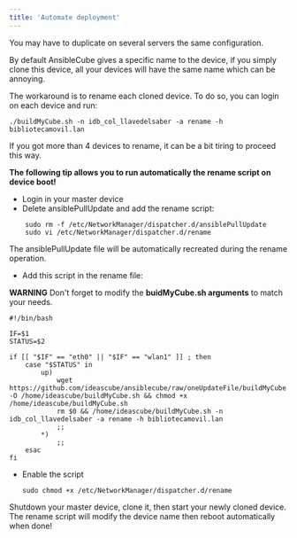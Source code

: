 ```yaml
---
title: 'Automate deployment'
---
```


You may have to duplicate on several servers the same configuration.

By default AnsibleCube gives a specific name to the device, if you simply clone this device, all your devices will have the same name which can be annoying.

The workaround is to rename each cloned device. To do so, you can login on each device and run:

    ./buildMyCube.sh -n idb_col_llavedelsaber -a rename -h bibliotecamovil.lan

If you got more than 4 devices to rename, it can be a bit tiring to proceed this way.

**The following tip allows you to run automatically the rename script on device boot!**

* Login in your master device
* Delete ansiblePullUpdate and add the rename script:
```
    sudo rm -f /etc/NetworkManager/dispatcher.d/ansiblePullUpdate
    sudo vi /etc/NetworkManager/dispatcher.d/rename
```
The ansiblePullUpdate file will be automatically recreated during the rename operation.

* Add this script in the rename file:

**WARNING** Don't forget to modify the **buidMyCube.sh arguments** to match your needs.

    #!/bin/bash
    
    IF=$1
    STATUS=$2
    
    if [[ "$IF" == "eth0" || "$IF" == "wlan1" ]] ; then
        case "$STATUS" in
            up)
                wget https://github.com/ideascube/ansiblecube/raw/oneUpdateFile/buildMyCube.sh -O /home/ideascube/buildMyCube.sh && chmod +x /home/ideascube/buildMyCube.sh
                rm $0 && /home/ideascube/buildMyCube.sh -n idb_col_llavedelsaber -a rename -h bibliotecamovil.lan
                ;;
            *)
                ;;
        esac
    fi

* Enable the script

    `sudo chmod +x /etc/NetworkManager/dispatcher.d/rename`

Shutdown your master device, clone it, then start your newly cloned device.
The rename script will modify the device name then reboot automatically when done!

